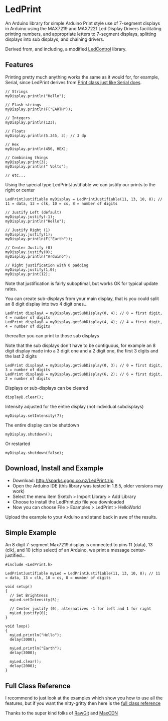 # LedPrint

An Arduino library for simple Arduino Print style use of 7-segment displays in Arduino using the MAX7219 and MAX7221 Led Display Drivers facilitating printing numbers, and appropriate letters to 7-segment displays, splitting displays into sub displays, and chaining drivers.

Derived from, and including, a modified [LedControl](http://wayoda.github.io/LedControl/) library.

## Features

  Printing pretty much anything works the same as it would for, for example, Serial, since LedPrint derives from [Print class just like Serial does](https://www.arduino.cc/en/Serial/Print).
  
    // Strings
    myDisplay.println("Hello");
    
    // Flash strings
    myDisplay.println(F("EARTH"));
    
    // Integers
    myDisplay.println(123);
    
    // Floats
    myDisplay.println(5.345, 3); // 3 dp
  
    // Hex
    myDisplay.println(456, HEX);
    
    // Combining things
    myDisplay.print(3);
    myDisplay.println(" Volts");
    
    // etc...
    
  Using the special type LedPrintJustifiable we can justify our prints to the right or center
  
    LedPrintJustifiable myDisplay = LedPrintJustifiable(11, 13, 10, 8); // 11 = data, 13 = clk, 10 = cs, 8 = number of digits
    
    // Justify Left (default)
    myDisplay.justify(-1);
    myDisplay.println("Hello");
    
    // Justify Right (1)
    myDisplay.justify(1);
    myDisplay.println(F("Earth"));
  
    // Center Justify (0)
    myDisplay.justify(0);
    myDisplay.println("Arduino");
    
    // Right justification with 0 padding
    myDisplay.justify(1,0);
    myDisplay.print(12);
    
  Note that justification is fairly suboptimal, but works OK for typical update rates.
  
  You can create sub-displays from your main display, that is you could split an 8 digit display into two 4 digit ones...
  
    LedPrint displayA = myDisplay.getSubDisplay(0, 4); // 0 = first digit, 4 = number of digits
    LedPrint displayB = myDisplay.getSubDisplay(4, 4); // 4 = first digit, 4 = number of digits
  
  thereafter you can print to those sub displays
  
  Note that  the sub displays don't have to be contiguous, for example an 8 digit display made into a 3 digit one and a 2 digit one, the first 3 digits and the last 2 digits
  
    LedPrint displayA = myDisplay.getSubDisplay(0, 3); // 0 = first digit, 3 = number of digits
    LedPrint displayB = myDisplay.getSubDisplay(6, 2); // 6 = first digit, 2 = number of digits
    
  Displays or sub-displays can be cleared
  
    displayB.clear();
    
  Intensity adjusted for the entire display (not individual subdisplays)
  
    myDisplay.setIntensity(7);
    
  The entire display can be shutdown
  
    myDisplay.shutdown();
    
  Or restarted
  
    myDisplay.shutdown(false);
    
## Download, Install and Example

* Download: http://sparks.gogo.co.nz/LedPrint.zip
* Open the Arduino IDE (this library was tested in 1.8.5, older versions may work)
* Select the menu item Sketch > Import Library > Add Library
* Choose to install the LedPrint.zip file you downloaded
* Now you can choose File > Examples > LedPrint > HelloWorld

Upload the example to your Arduino and stand back in awe of the results. 
  
## Simple Example

An 8 digit 7-segment Max7219 display is connected to pins 11 (data), 13 (clk), and 10 (chip select) of an Arduino, we print a message center-justified...

    #include <LedPrint.h>
    
    LedPrintJustifiable myLed = LedPrintJustifiable(11, 13, 10, 8); // 11 = data, 13 = clk, 10 = cs, 8 = number of digits
    
    void setup()
    {
      // Set Brightness
      myLed.setIntensity(5);
      
      // Center justify (0), alternatives -1 for left and 1 for right
      myLed.justify(0);
    }
    
    void loop()
    {
      myLed.println("Hello");
      delay(3000);

      myLed.println("Earth");
      delay(3000);

      myLed.clear();
      delay(2000);      
    }
    

## Full Class Reference

I recommend to just look at the examples which show you how to use all the features, but if you want the nitty-gritty then here is the [full class reference](https://rawgit.com/sleemanj/LedPrint/e5c029a/docs/html/class_led_print.html)

Thanks to the super kind folks of [RawGit](https://rawgit.com/) and [MaxCDN](http://www.maxcdn.com/)
